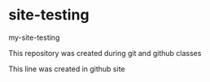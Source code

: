 # site-testing
 my-site-testing

This repository was created during git and github classes

This line was created in github site
